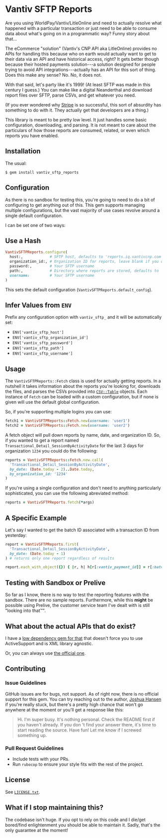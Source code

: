# Vantiv SFTP Reports

Are you using WorldPay/Vantiv/LitleOnline and need to actually resolve what happened with a particular transaction or just need to be able to consume data about what's going on in a programmatic way? Funny story about that...

The eCommerce "solution" (Vantiv's CNP API aka LitleOnline) provides no APIs for handling this because who on earth would actually want to get to their data via an API and have historical access, right? It gets better though because their hosted payments solution---a solution designed for people trying to avoid API integrations---actually has an API for this sort of thing. Does this make any sense? No. No, it does not.

With that said, let's party like it's 1999! (At least SFTP was made in this century I guess.) You can make like a digital Neanderthal and download report files over SFTP, parse CSVs, and get whatever you need.

(If you ever wondered why [Stripe](https://stripe.com) is so successful, this sort of absurdity has something to do with it. They actually get that developers are a thing.)

This library is meant to be pretty low level. It just handles some basic configuration, downloading, and parsing. It is not meant to care about the particulars of how those reports are consumed, related, or even which reports you have enabled.

## Installation

The usual:

    $ gem install vantiv_sftp_reports

## Configuration

As there is no sandbox for testing this, you're going to need to do a bit of configuring to get anything out of this. This gem supports managing multiple configurations, but the vast majority of use cases revolve around a single default configuration.

I can be set one of two ways:

## Use a Hash

```ruby
VantivSFTPReports.configure(
  host:,            # SFTP host, defaults to 'reports.iq.vantivcnp.com'
  organization_id:, # Organization ID for reports, leave blank if you only have one organization
  password:,        # Your SFTP username
  path:,            # Directory where reports are stored, defaults to 'reports'
  username:         # Your SFTP username
)
```

This sets the default configuration (`VantivSFTPReports.default_config`).

## Infer Values from `ENV`

Prefix any configuration option with `vantiv_sftp_` and it will be automatically set:

* `ENV['vantiv_sftp_host']`
* `ENV['vantiv_sftp_organization_id']`
* `ENV['vantiv_sftp_password']`
* `ENV['vantiv_sftp_path']`
* `ENV['vantiv_sftp_username']`

## Usage

The `VantivSFTPReports::Fetch` class is used for actually getting reports. In a nutshell it takes information about the reports you're looking for, downloads the files, and parses the CSVs provided into [`CSV::Table`](https://ruby-doc.org/stdlib-2.2.7/libdoc/csv/rdoc/CSV/Table.html) objects. Each instance of `Fetch` can be loaded with a custom configuration, but if none is given will use the default global configuration.

So, if you're supporting multiple logins you can use:

```ruby
fetch1 = VantivSFTPReports::Fetch.new(username: 'user1')
fetch2 = VantivSFTPReports::Fetch.new(username: 'user2')
```

A fetch object will pull down reports by name, date, and organization ID. So, if you wanted to get a report named `Transactional_Detail_SessionByActivityDate` for the last 3 days for organization `1234` you could do the following:

```ruby
reports = VantivSFTPReports::Fetch.new.call(
  'Transactional_Detail_SessionByActivityDate',
  by_date: (Date.today - 2)..Date.today,
  by_organization_id: '1234'
)
```

If you're using a single configuration and don't need to anything particularly sophisticated, you can use the following abreviated method:

```ruby
reports = VantivSFTPReports.fetch(*args)
```

## A Specific Example

Let's say I wanted to get the batch ID associated with a transaction ID from yesterday:

```ruby
report = VantivSFTPReports.first(
  'Transactional_Detail_SessionByActivityDate',
  by_date: (Date.today - 1)
) # returns only one report regardless of results

report.each_with_object({}) { |r, h| h[r[:vantiv_payment_id]] = r[:batch_id] }
```

## Testing with Sandbox or Prelive

So far as I know, there is no way to test the reporting features with the sandbox. There are no sample reports. Furthermore, while this **might** be possible using Prelive, the customer service team I've dealt with is still "looking into that™".

## What about the actual APIs that do exist?

I have a [low dependency gem for that](https://github.com/binarypaladin/vanitv_lite) that doesn't force you to use ActiveSupport and is XML library agnostic.

Or, you can always use [the official one](https://github.com/Vantiv/litle-sdk-for-ruby).

## Contributing

### Issue Guidelines

GitHub issues are for bugs, not support. As of right now, there is no official support for this gem. You can try reaching out to the author, [Joshua Hansen](mailto:joshua@epicbanality.com?subject=VantivSFTPReports) if you're really stuck, but there's a pretty high chance that won't go anywhere at the moment or you'll get a response like this:

> Hi. I'm super busy. It's nothing personal. Check the README first if you haven't already. If you don 't find your answer there, it's time to start reading the source. Have fun! Let me know if I screwed something up.

### Pull Request Guidelines

* Include tests with your PRs.
* Run `rubocop` to ensure your style fits with the rest of the project.

## License

See [`LICENSE.txt`](LICENSE.txt).

## What if I stop maintaining this?

The codebase isn't huge. If you opt to rely on this code and I die/get bored/find enlightenment you should be able to maintain it. Sadly, that's the only guarantee at the moment!
